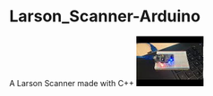 # Larson_Scanner-Arduino
A Larson Scanner made with C++
[![Watch the video](https://github.com/waffel183/Larson_Scanner-Arduino/blob/master/larson_scanner_pic.jpg)](https://youtu.be/kt_j8KFfgIY)
